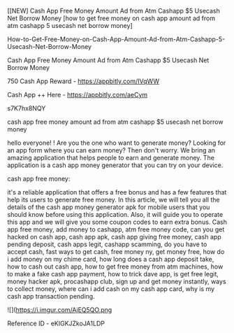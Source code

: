 [[NEW] Cash App Free Money Amount Ad from Atm Cashapp $5 Usecash Net Borrow Money [how to get free money on cash app amount ad from atm cashapp 5 usecash net borrow money]

How-to-Get-Free-Money-on-Cash-App-Amount-Ad-from-Atm-Cashapp-5-Usecash-Net-Borrow-Money

Cash App Free Money Amount Ad from Atm Cashapp $5 Usecash Net Borrow Money

750 Cash App Reward -  https://appbitly.com/IVqWW


Cash App ++ Here - https://appbitly.com/aeCym


s7K7hx8NQY

cash app free money amount ad from atm cashapp $5 usecash net borrow money

hello everyone! ! Are you the one who want to generate money? Looking for an app form where you can earn money? Then don't worry. We bring an amazing application that helps people to earn and generate money. The application is a cash app money generator that you can try on your device.

cash app free money:

it's a reliable application that offers a free bonus and has a few features that help its users to generate free money. In this article, we will tell you all the details of the cash app money generator apk for mobile users that you should know before using this application. Also, it will guide you to operate this app and we will give you some coupon codes to earn extra bonus. Cash app free money, add money to cashapp, atm free money code, can you get hacked on cash app, cash app apk, cash app giving free money, cash app pending deposit, cash apps legit, cashapp scamming, do you have to accept cash, fast ways to get cash, free money ny, get money free, how do i add money on my chime card, how long does a cash app deposit take, how to cash out cash app, how to get free money from atm machines, how to make a fake cash app payment, how to trick dave app, is get free legit, money hacker apk, procashapp club, sign up and get money instantly, ways to collect money, where can i add cash on my cash app card, why is my cash app transaction pending.

![](https://i.imgur.com/AjEQ5QO.png

Reference ID - eKIGKJZkoJA1LDP